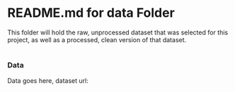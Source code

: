 # **README.md for data Folder**

This folder will hold the raw, unprocessed dataset that was selected for this project, as well as a processed, clean version of that dataset.

#

### **Data**

Data goes here, 
dataset url: 